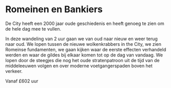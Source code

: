 # Romeinen en Bankiers

<span class="lead">De City heeft een 2000 jaar oude geschiedenis en heeft genoeg
te zien om de hele dag mee te vullen.</span>

In deze wandeling van 2 uur gaan we van oud naar nieuw en weer terug naar oud.
We lopen tussen de nieuwe wolkenkrabbers in the City, we zien Romeinse
fundamenten, we gaan kijken waar de eerste effecten verhandeld werden en waar de
gildes bij elkaar komen tot op de dag van vandaag. We lopen door de steegjes die
nog het oude stratenpatroon uit de tijd van de middeleeuwen volgen en over
moderne voetgangerspaden boven het verkeer.

Vanaf <span class="price">£60</span><span class="duration">2 uur</span>
